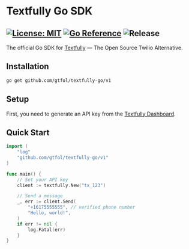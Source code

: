 # Textfully Go SDK

[![License: MIT](https://img.shields.io/badge/License-MIT-blue.svg)](https://opensource.org/licenses/MIT)
[![Go Reference](https://pkg.go.dev/badge/github.com/gtfol/textfully-go.svg)](https://pkg.go.dev/github.com/gtfol/textfully-go)
![Release](https://img.shields.io/github/release/gtfol/textfully-go.svg?style=flat-square)
---

The official Go SDK for [Textfully](https://textfully.dev) — The Open Source Twilio Alternative.

## Installation

```bash
go get github.com/gtfol/textfully-go/v1
```

## Setup

First, you need to generate an API key from the [Textfully Dashboard](https://textfully.dev/dashboard/api/keys).

## Quick Start

```go
import (
    "log"
    "github.com/gtfol/textfully-go/v1"
)

func main() {
    // Set your API key
    client := textfully.New("tx_123")

    // Send a message
    _, err := client.Send(
        "+16175555555", // verified phone number
        "Hello, world!",
    )
    if err != nil {
        log.Fatal(err)
    }
}

```
